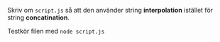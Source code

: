 
Skriv om `script.js` så att den använder string **interpolation** istället för string **concatination**.

Testkör filen med `node script.js`
